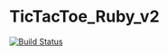 # TicTacToe_Ruby_v2

[![Build Status](https://travis-ci.org/td-extreme/TicTacToe_Ruby_v2.svg?branch=master)](https://travis-ci.org/td-extreme/TicTacToe_Ruby_v2)
